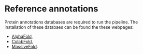 # Reference annotations

Protein annotations databases are required to run the pipeline. The installation of these databaes can be found the these webpages:

* [AlphaFold](https://github.com/google-deepmind/alphafold/),
* [ColabFold](https://github.com/sokrypton/ColabFold),
* [MassiveFold](https://github.com/GBLille/MassiveFold).
